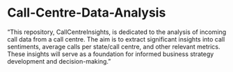# Call-Centre-Data-Analysis

“This repository, CallCentreInsights, is dedicated to the analysis of incoming call data from a call centre. The aim is to extract significant insights into call sentiments, average calls per state/call centre, and other relevant metrics. These insights will serve as a foundation for informed business strategy development and decision-making.”
